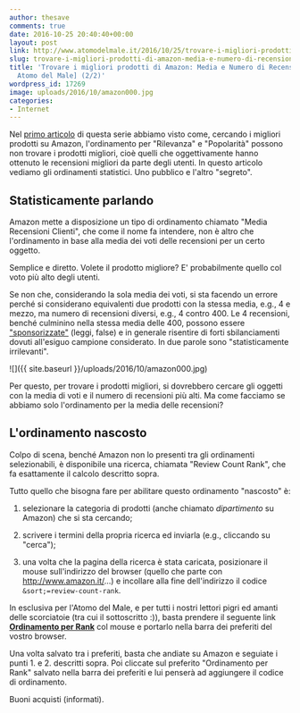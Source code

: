 ```yaml
---
author: thesave
comments: true
date: 2016-10-25 20:40:40+00:00
layout: post
link: http://www.atomodelmale.it/2016/10/25/trovare-i-migliori-prodotti-di-amazon-media-e-numero-di-recensioni-esclusiva-atomo-del-male-22/
slug: trovare-i-migliori-prodotti-di-amazon-media-e-numero-di-recensioni-esclusiva-atomo-del-male-22
title: 'Trovare i migliori prodotti di Amazon: Media e Numero di Recensioni [Esclusiva
  Atomo del Male] (2/2)'
wordpress_id: 17269
image: uploads/2016/10/amazon000.jpg
categories:
- Internet
---
```


Nel [primo articolo](/2016/10/25/selezionare-i-migliori-prodotti-di-amazon-1-di-2-popolarita-e-rilevanza) di questa serie abbiamo visto come, cercando i migliori prodotti su Amazon, l'ordinamento per "Rilevanza" e "Popolarità" possono non trovare i prodotti migliori, cioè quelli che 
oggettivamente hanno ottenuto le recensioni migliori da parte degli utenti. In questo articolo vediamo gli ordinamenti statistici. Uno pubblico e l'altro "segreto".

## Statisticamente parlando

Amazon mette a disposizione un tipo di ordinamento chiamato "Media Recensioni Clienti", che come il nome fa intendere, non è altro che l'ordinamento in base alla media dei voti delle recensioni per un certo oggetto.

Semplice e diretto. Volete il prodotto migliore? E' probabilmente quello col voto più alto degli utenti.

Se non che, considerando la sola media dei voti, si sta facendo un errore perché si considerano equivalenti due prodotti con la stessa media, e.g., 4 e mezzo, ma numero di recensioni diversi, e.g., 4 contro 400.
Le 4 recensioni, benché culminino nella stessa media delle 400, possono essere ["sponsorizzate"](http://thewirecutter.com/blog/lets-talk-about-amazon-reviews/) (leggi, false) e in generale risentire di forti sbilanciamenti dovuti all'esiguo campione considerato. In due parole sono "statisticamente irrilevanti".

![]({{ site.baseurl }}/uploads/2016/10/amazon000.jpg)

Per questo, per trovare i prodotti migliori, si dovrebbero cercare gli oggetti con la media di voti e il numero di recensioni più alti. Ma come facciamo se abbiamo solo l'ordinamento per la media delle recensioni?

## L'ordinamento nascosto

Colpo di scena, benché Amazon non lo presenti tra gli ordinamenti selezionabili, è disponibile una ricerca, chiamata "Review Count Rank", che fa esattamente il calcolo descritto sopra.

Tutto quello che bisogna fare per abilitare questo ordinamento "nascosto" è:

  1. selezionare la categoria di prodotti (anche chiamato _dipartimento_ su Amazon) che si sta cercando;

  2. scrivere i termini della propria ricerca ed inviarla (e.g., cliccando su "cerca");

  3. una volta che la pagina della ricerca è stata caricata, posizionare il mouse sull'indirizzo del browser (quello che parte con http://www.amazon.it/...) e incollare alla fine dell'indirizzo il codice `&sort;=review-count-rank`.

In esclusiva per l'Atomo del Male, e per tutti i nostri lettori pigri ed  amanti delle scorciatoie (tra cui il sottoscritto :)), basta prendere il seguente link [**Ordinamento per Rank**](javascript:(function(){location.href=location.href+'&sort=review-count-rank';})();) col mouse e portarlo nella barra dei preferiti del vostro browser.

Una volta salvato tra i preferiti, basta che andiate su Amazon e seguiate i punti 1. e 2. descritti sopra. Poi cliccate sul preferito "Ordinamento per Rank" salvato nella barra dei preferiti e lui penserà ad aggiungere il codice di ordinamento.

Buoni acquisti (informati).
